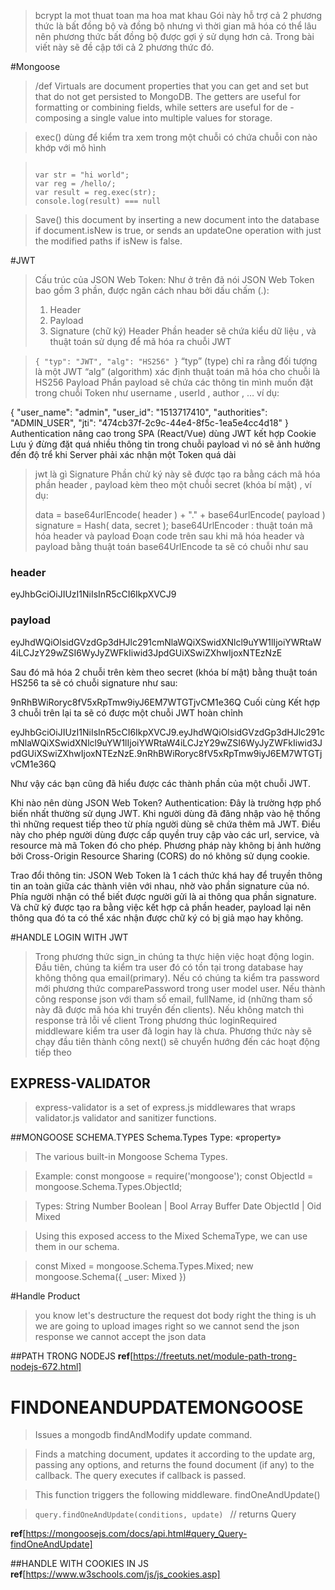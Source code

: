 > bcrypt la mot thuat toan ma hoa mat khau Gói này hỗ trợ cả 2 phương thức là bất đồng bộ và đồng bộ nhưng vì thời gian mã hóa có thể lâu nên phương thức bất đồng bộ được gợi ý sử dụng hơn cả. Trong bài viết này sẽ đề cập tới cả 2 phương thức đó.

#Mongoose

> /def Virtuals are document properties that you can get and set but that do not get persisted to MongoDB. The getters are useful for formatting or combining fields, while setters are useful for de - composing a single value into multiple values for storage.

> exec() dùng để kiểm tra xem trong một chuỗi có chứa chuỗi con nào khớp với mô hình

> <code>
> var str = "hi world";
> var reg = /hello/;
> var result = reg.exec(str);
> console.log(result) === null
> </code>

> Save() this document by inserting a new document into the database if document.isNew is true, or sends an updateOne operation with just the modified paths if isNew is false.

#JWT

> Cấu trúc của JSON Web Token:
> Như ở trên đã nói JSON Web Token bao gồm 3 phần, được ngăn cách nhau bởi dấu chấm (.):
>
> 1. Header
> 2. Payload
> 3. Signature (chữ ký)
>    Header
>    Phần header sẽ chứa kiểu dữ liệu , và thuật toán sử dụng để mã hóa ra chuỗi JWT

> <code>{
> "typ": "JWT",
> "alg": "HS256"
> }</code>
> “typ” (type) chỉ ra rằng đối tượng là một JWT
> “alg” (algorithm) xác định thuật toán mã hóa cho chuỗi là HS256
> Payload
> Phần payload sẽ chứa các thông tin mình muốn đặt trong chuỗi Token như username , userId , author , … ví dụ:

{
"user_name": "admin",
"user_id": "1513717410",
"authorities": "ADMIN_USER",
"jti": "474cb37f-2c9c-44e4-8f5c-1ea5e4cc4d18"
}
Authentication nâng cao trong SPA (React/Vue) dùng JWT kết hợp Cookie
Lưu ý đừng đặt quá nhiều thông tin trong chuỗi payload vì nó sẽ ảnh hưởng đến độ trể khi Server phải xác nhận một Token quá dài

> jwt là gì
> Signature
> Phần chử ký này sẽ được tạo ra bằng cách mã hóa phần header , payload kèm theo một chuỗi secret (khóa bí mật) , ví dụ:
>
> data = base64urlEncode( header ) + "." + base64urlEncode( payload )
> signature = Hash( data, secret );
> base64UrlEncoder : thuật toán mã hóa header và payload
> Đoạn code trên sau khi mã hóa header và payload bằng thuật toán base64UrlEncode ta sẽ có chuỗi như sau

### header

eyJhbGciOiJIUzI1NiIsInR5cCI6IkpXVCJ9

### payload

eyJhdWQiOlsidGVzdGp3dHJlc291cmNlaWQiXSwidXNlcl9uYW1lIjoiYWRtaW4iLCJzY29wZSI6WyJyZWFkIiwid3JpdGUiXSwiZXhwIjoxNTEzNzE

Sau đó mã hóa 2 chuỗi trên kèm theo secret (khóa bí mật) bằng thuật toán HS256 ta sẽ có chuỗi signature như sau:

9nRhBWiRoryc8fV5xRpTmw9iyJ6EM7WTGTjvCM1e36Q
Cuối cùng
Kết hợp 3 chuỗi trên lại ta sẽ có được một chuỗi JWT hoàn chỉnh

eyJhbGciOiJIUzI1NiIsInR5cCI6IkpXVCJ9.eyJhdWQiOlsidGVzdGp3dHJlc291cmNlaWQiXSwidXNlcl9uYW1lIjoiYWRtaW4iLCJzY29wZSI6WyJyZWFkIiwid3JpdGUiXSwiZXhwIjoxNTEzNzE.9nRhBWiRoryc8fV5xRpTmw9iyJ6EM7WTGTjvCM1e36Q

Như vậy các bạn cũng đã hiểu được các thành phần của một chuỗi JWT.

Khi nào nên dùng JSON Web Token?
Authentication: Đây là trường hợp phổ biến nhất thường sử dụng JWT. Khi người dùng đã đăng nhập vào hệ thống thì những request tiếp theo từ phía người dùng sẽ chứa thêm mã JWT. Điều này cho phép người dùng được cấp quyền truy cập vào các url, service, và resource mà mã Token đó cho phép. Phương pháp này không bị ảnh hưởng bởi Cross-Origin Resource Sharing (CORS) do nó không sử dụng cookie.

Trao đổi thông tin: JSON Web Token là 1 cách thức khá hay để truyền thông tin an toàn giữa các thành viên với nhau, nhờ vào phần signature của nó. Phía người nhận có thể biết được người gửi là ai thông qua phần signature. Và chữ ký được tạo ra bằng việc kết hợp cả phần header, payload lại nên thông qua đó ta có thể xác nhận được chữ ký có bị giả mạo hay không.

#HANDLE LOGIN WITH JWT

> Trong phương thức sign_in chúng ta thực hiện việc hoạt động login. Đầu tiên, chúng ta kiểm tra user đó có tồn tại trong database hay không thông qua email(primary). Nếu có chúng ta kiểm tra password mới phương thức comparePassword trong user model user. Nếu thành công response json với tham số email, fullName, id (những tham số này đã được mã hóa khi truyền đến clients). Nếu không match thì response trả lỗi về client
> Trong phương thúc loginRequired middleware kiểm tra user đã login hay là chưa. Phương thức này sẽ chạy đầu tiên thành công next() sẽ chuyển hướng đến các hoạt động tiếp theo

## EXPRESS-VALIDATOR

> express-validator is a set of express.js middlewares that wraps validator.js validator and sanitizer functions.

##MONGOOSE SCHEMA.TYPES
Schema.Types
Type:
«property»

> The various built-in Mongoose Schema Types.

> Example:
> const mongoose = require('mongoose');
> const ObjectId = mongoose.Schema.Types.ObjectId;

> Types:
> String
> Number
> Boolean | Bool
> Array
> Buffer
> Date
> ObjectId | Oid
> Mixed

> Using this exposed access to the Mixed SchemaType, we can use them in our schema.

> const Mixed = mongoose.Schema.Types.Mixed;
> new mongoose.Schema({ \_user: Mixed })

#Handle Product

> you know let's destructure the request dot body right the thing is uh we are going to upload images right so we cannot send the json response we cannot accept the json data

##PATH TRONG NODEJS
<strong>ref</strong>[https://freetuts.net/module-path-trong-nodejs-672.html]

# FINDONEANDUPDATEMONGOOSE

> Issues a mongodb findAndModify update command.

> Finds a matching document, updates it according to the update arg, passing any options, and returns the found document (if any) to the callback. The query executes if callback is passed.

> This function triggers the following middleware.
> findOneAndUpdate()

> <code>query.findOneAndUpdate(conditions, update) </code> // returns Query

<strong>ref</strong>[https://mongoosejs.com/docs/api.html#query_Query-findOneAndUpdate]

##HANDLE WITH COOKIES IN JS
<strong>ref</strong>[https://www.w3schools.com/js/js_cookies.asp]
